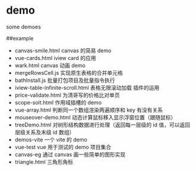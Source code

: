 # demo

some demoes

##example

-   canvas-smile.html canvas 的简易 demo
-   vue-cards.html iview card 的应用
-   wark.html canvas 动画 demo
-   mergeRowsCell.js 实现原生表格的合并单元格
-   bathInstall.js 批量打包项目及批量指令执行
-   iview-table-infinite-scroll.html 表格无限滚动加载 插件的运用
-   price-validate.html 为清哥写的价格比对单页
-   scope-solt.html 作用域插槽的 demo
-   vue-array.html 判断同一个数组渲染两遍顺序和 key 有没有关系
-   mouseover-demo.html 动态计算鼠标移入显示浮窗位置（跟随鼠标）
-   treeDemo.html 对树形结构数据进行处理（返回每一层级的 id 值，可以返回层级关系及末级 id 数组）
-   demos-vite 一个 vite 的 demo
-   vue-test vue 用于测试的 demo 项目集合
-   canvas-eg 通过 canvas 画一些简单的图形实现
-   triangle.html 三角形角标
